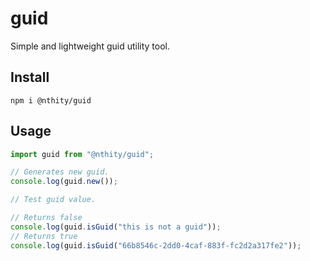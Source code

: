 # guid

Simple and lightweight guid utility tool.

## Install

```
npm i @nthity/guid
```

## Usage

```typescript
import guid from "@nthity/guid";

// Generates new guid.
console.log(guid.new());

// Test guid value.

// Returns false
console.log(guid.isGuid("this is not a guid"));
// Returns true
console.log(guid.isGuid("66b8546c-2dd0-4caf-883f-fc2d2a317fe2"));
```
